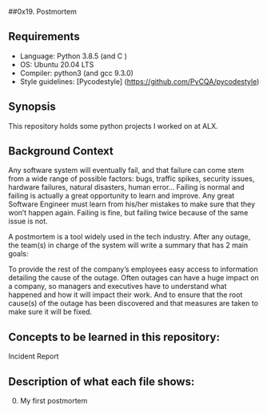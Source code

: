 ##0x19. Postmortem

## Requirements
* Language: Python 3.8.5 (and C )
* OS: Ubuntu 20.04 LTS
* Compiler: python3  (and gcc 9.3.0)
* Style guidelines: [Pycodestyle] (https://github.com/PyCQA/pycodestyle)

## Synopsis
This repository holds some python projects I worked on at ALX.

## Background Context
Any software system will eventually fail, and that failure can come stem from a wide range of possible factors: bugs, traffic spikes, security issues, hardware failures, natural disasters, human error… Failing is normal and failing is actually a great opportunity to learn and improve. Any great Software Engineer must learn from his/her mistakes to make sure that they won’t happen again. Failing is fine, but failing twice because of the same issue is not.

A postmortem is a tool widely used in the tech industry. After any outage, the team(s) in charge of the system will write a summary that has 2 main goals:

To provide the rest of the company’s employees easy access to information detailing the cause of the outage. Often outages can have a huge impact on a company, so managers and executives have to understand what happened and how it will impact their work.
And to ensure that the root cause(s) of the outage has been discovered and that measures are taken to make sure it will be fixed.

## Concepts to be learned in this repository:
Incident Report

## Description of what each file shows:
0. My first postmortem
